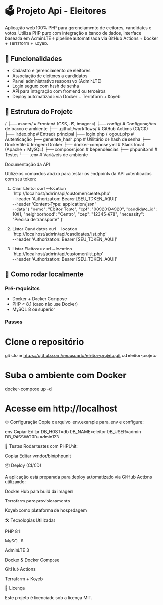 # 🗳️ Projeto Api - Eleitores

Aplicação web 100% PHP para gerenciamento de eleitores, candidatos e votos. Utiliza PHP puro com integração a banco de dados, interface baseada em AdminLTE e pipeline automatizada via GitHub Actions + Docker + Terraform + Koyeb.


## 🚀 Funcionalidades

- Cadastro e gerenciamento de eleitores
- Associação de eleitores a candidatos
- Painel administrativo responsivo (AdminLTE)
- Login seguro com hash de senha
- API para integração com frontend ou terceiros
- Deploy automatizado via Docker + Terraform + Koyeb


## 📁 Estrutura do Projeto

/
├── assets/ # Frontend (CSS, JS, imagens)
├── config/ # Configurações de banco e ambiente
├── .github/workflows/ # GitHub Actions (CI/CD)
├── index.php # Entrada principal
├── login.php / logout.php # Autenticação
├── generate_hash.php # Utilitário de hash de senha
├── Dockerfile # Imagem Docker
├── docker-compose.yml # Stack local (Apache + MySQL)
├── composer.json # Dependências
├── phpunit.xml # Testes
└── .env # Variáveis de ambiente

Documentação da API

Utilize os comandos abaixo para testar os endpoints da API autenticados com seu token:

1. Criar Eleitor
curl --location 'http://localhost/admin/api/customer/create.php' \
--header 'Authorization: Bearer [SEU_TOKEN_AQUI]' \
--header 'Content-Type: application/json' \
--data '{
  "name": "Eleitor Teste",
  "cpf": "08920194920",
  "candidate_id": 1001,
  "neighborhood": "Centro",
  "cep": "12345-678",
  "necessity": "Precisa de transporte"
}'

2. Listar Candidatos
curl --location 'http://localhost/admin/api/candidates/list.php' \
--header 'Authorization: Bearer [SEU_TOKEN_AQUI]'
3. Listar Eleitores
curl --location 'http://localhost/admin/api/customer/list.php' \
--header 'Authorization: Bearer [SEU_TOKEN_AQUI]'

## 🧪 Como rodar localmente

### Pré-requisitos

- Docker + Docker Compose
- PHP ≥ 8.1 (caso não use Docker)
- MySQL 8 ou superior

### Passos

# Clone o repositório

git clone https://github.com/seuusuario/eleitor-projeto.git
cd eleitor-projeto

# Suba o ambiente com Docker
docker-compose up -d

# Acesse em http://localhost

⚙️ Configuração
Copie o arquivo .env.example para .env e configure:

env
Copiar
Editar
DB_HOST=db
DB_NAME=eleitor
DB_USER=admin
DB_PASSWORD=admin123

🧪 Testes
Rodar testes com PHPUnit:

Copiar
Editar
vendor/bin/phpunit

📦 Deploy (CI/CD)

A aplicação está preparada para deploy automatizado via GitHub Actions utilizando:

Docker Hub para build da imagem

Terraform para provisionamento

Koyeb como plataforma de hospedagem

🛠️ Tecnologias Utilizadas

PHP 8.1

MySQL 8

AdminLTE 3

Docker & Docker Compose

GitHub Actions

Terraform + Koyeb

📝 Licença

Este projeto é licenciado sob a licença MIT.
